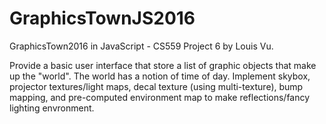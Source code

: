 # GraphicsTownJS2016
GraphicsTown2016 in JavaScript - CS559 Project 6 by Louis Vu.

Provide a basic user interface that store a list of graphic objects that make up the "world".  The world has a notion of time of day.  Implement skybox, projector textures/light maps, decal texture (using multi-texture), bump mapping, and pre-computed environment map to make reflections/fancy lighting envronment.
